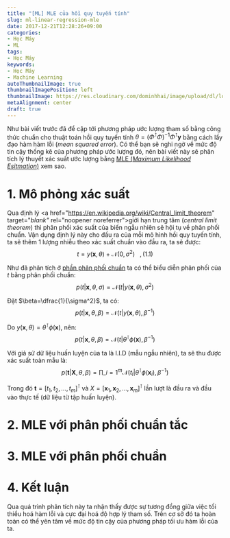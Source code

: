 ```yaml
---
title: "[ML] MLE của hồi quy tuyến tính"
slug: ml-linear-regression-mle
date: 2017-12-21T12:28:26+09:00
categories:
- Học Máy
- ML
tags:
- Học Máy
keywords:
- Học Máy
- Machine Learning
autoThumbnailImage: true
thumbnailImagePosition: left
thumbnailImage: https://res.cloudinary.com/dominhhai/image/upload/dl/logo.png
metaAlignment: center
draft: true
---
```

Như bài viết trước đã đề cập tới phương pháp ước lượng tham số bằng công thức chuẩn cho thuật toán hồi quy tuyến tính $\theta=(\Phi^{\intercal}\Phi)^{-1}\Phi^{\intercal}\mathbf{y}$ bằng cách lấy đạo hàm hàm lỗi (*mean squared error*). Có thể bạn sẽ nghi ngờ về mức độ tin cậy thống kê của phương pháp ước lượng đó, nên bài viết này sẽ phân tích lý thuyết xác suất ước lượng bằng [MLE (*Maximum Likelihood Esitmation*)](/vi/2017/10/sampling-parameters-estimation/#2-2-mle) xem sao.
<!--more-->

# 1. Mô phỏng xác suất
Qua định lý <a href="https://en.wikipedia.org/wiki/Central_limit_theorem" target="_blank"_ rel="noopener noreferrer">giới hạn trung tâm</a> (*central limit theorem*) thì phân phối xác suất của biến ngẫu nhiên sẽ hội tụ về phân phối chuẩn. Vận dụng định lý này cho đầu ra của mỗi mô hình hồi quy tuyến tính, ta sẽ thêm 1 lượng nhiễu theo xác suất chuẩn vào đầu ra, ta sẽ được:
$$t=y(\mathbf{x},\theta)+\mathcal{N}(0,\sigma^2) ~~~,(1.1)$$

Như đã phân tích ở [phần phân phối chuẩn](/vi/2017/10/prob-com-var/#2-2-1-%C4%91%E1%BB%91i-v%E1%BB%9Bi-bi%E1%BA%BFn-1-chi%E1%BB%81u-univariate) ta có thể biểu diễn phân phối của $t$ bằng phân phối chuẩn:
$$p(t|\mathbf{x},\theta,\sigma)=\mathcal{N}(t|y(\mathbf{x},\theta),\sigma^2)$$

Đặt $\beta=\dfrac{1}{\sigma^2}$, ta có:
$$p(t|\mathbf{x},\theta,\beta)=\mathcal{N}(t|y(\mathbf{x},\theta),\beta^{-1})$$

Do $y(\mathbf{x},\theta)=\theta^{\intercal}\phi(\mathbf{x})$, nên:
$$p(t|\mathbf{x},\theta,\beta)=\mathcal{N}(t|\theta^{\intercal}\phi(\mathbf{x}),\beta^{-1})$$

Với giả sử dữ liệu huấn luyện của ta là I.I.D (mẫu ngẫu nhiên), ta sẽ thu được xác suất toàn mẫu là:
$$p(\mathbf{t}|\mathbf{X},\theta,\beta)=\prod\_{i=1}^m\mathcal{N}(t_i|\theta^{\intercal}\phi(\mathbf{x}_i),\beta^{-1})$$

Trong đó $\mathbf{t}=[t_1,t_2,...,t_m]^{\intercal}$ và $X=[\mathbf{x}_1, \mathbf{x}_2,...,\mathbf{x}_m]^{\intercal}$ lần lượt là đầu ra và đầu vào thực tế (dữ liệu từ tập huấn luyện).

# 2. MLE với phân phối chuẩn tắc

# 3. MLE với phân phối chuẩn

# 4. Kết luận
Qua quá trình phân tích này ta nhận thấy được sự tương đồng giữa việc tối thiểu hoá hàm lỗi và cực đại hoá độ hợp lý tham số. Trên cơ sở đó ta hoàn toàn có thể yên tâm về mức độ tin cậy của phương pháp tối ưu hàm lỗi của ta.
